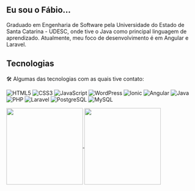## Eu sou o Fábio...
<p>
  Graduado em Engenharia de Software pela Universidade do Estado de Santa Catarina - UDESC, onde tive o Java como principal linguagem de aprendizado. Atualmente, meu foco de desenvolvimento é em Angular e Laravel.
</p>

## Tecnologias

🛠️ Algumas das tecnologias com as quais tive contato:

<p align="left">
  <img src="https://img.shields.io/badge/HTML5-%23E34F26.svg?style=for-the-badge&logo=html5&logoColor=white" alt="HTML5" />
  <img src="https://img.shields.io/badge/CSS3-%231572B6.svg?style=for-the-badge&logo=css3&logoColor=white" alt="CSS3" />
  <img src="https://img.shields.io/badge/JavaScript-%23F7DF1E.svg?style=for-the-badge&logo=javascript&logoColor=black" alt="JavaScript" />
  <img src="https://img.shields.io/badge/WordPress-%231A82C4.svg?style=for-the-badge&logo=wordpress&logoColor=white" alt="WordPress" />
  <img src="https://img.shields.io/badge/Ionic-%233880FF.svg?style=for-the-badge&logo=ionic&logoColor=white" alt="Ionic" />
  <img src="https://img.shields.io/badge/Angular-%23DD0031.svg?style=for-the-badge&logo=angular&logoColor=white" alt="Angular" />
  <img src="https://img.shields.io/badge/Java-%23ED8B00.svg?style=for-the-badge&logo=openjdk&logoColor=white" alt="Java" />
  <img src="https://img.shields.io/badge/PHP-%23777BB4.svg?style=for-the-badge&logo=php&logoColor=white" alt="PHP" />
  <img src="https://img.shields.io/badge/Laravel-%23FF2D20.svg?style=for-the-badge&logo=laravel&logoColor=white" alt="Laravel" />
  <img src="https://img.shields.io/badge/PostgreSQL-%23316192.svg?style=for-the-badge&logo=postgresql&logoColor=white" alt="PostgreSQL" />
  <img src="https://img.shields.io/badge/MySQL-%234479A1.svg?style=for-the-badge&logo=mysql&logoColor=white" alt="MySQL" />
</p>

<p>
  <a href="https://github.com/anuraghazra/github-readme-stats">
    <img height=200 align="center" src="https://github-readme-stats.vercel.app/api?username=Fabio-Frare&theme=tokyonight" />
  </a>
  <a href="https://github.com/anuraghazra/convoychat">
    <img height=200 align="center" src="https://github-readme-stats.vercel.app/api/top-langs?username=Fabio-Frare&layout=compact&langs_count=8&card_width=320&theme=tokyonight" />
  </a>
</p>
